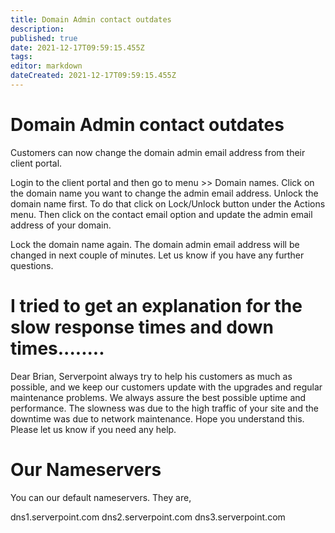 ```yaml
---
title: Domain Admin contact outdates
description: 
published: true
date: 2021-12-17T09:59:15.455Z
tags: 
editor: markdown
dateCreated: 2021-12-17T09:59:15.455Z
---
```


# Domain Admin contact outdates
Customers can now change the domain admin email address from their client portal.
 
 Login to the client portal and then go to menu >> Domain names.
 Click on the domain name you want to change the admin email address. 
 Unlock the domain name first. To do that click on Lock/Unlock button under the Actions menu.
 Then click on the contact email option and update the admin email address of your domain.
 
Lock the domain name again. The domain admin email address will be changed in next couple of minutes.
Let us know if you have any further questions.


# I tried to get an explanation for the slow response times and down times........
Dear Brian, Serverpoint always try to help his customers as much as possible, and we keep our customers update with the upgrades and regular maintenance problems. We always assure the best possible uptime and performance.
The slowness was due to the high traffic of your site and the downtime was due to network maintenance. Hope you understand this.
Please let us know if you need any help.

# Our Nameservers
You can our default nameservers. They are,
 
dns1.serverpoint.com
dns2.serverpoint.com
dns3.serverpoint.com 


